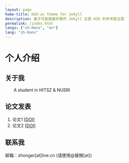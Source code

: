 ```yaml
---
layout: page
home-title: H2O-ac theme for Jekyll
description: 基于可能是最好看的 Jekyll 主题 H2O 的学术版主题
permalink: /index.html
langs: ["zh-Hans", "en"]
lang: "zh-Hans"
---
```


# 个人介绍

## 关于我

&emsp;&emsp;A student in HITSZ & NUSRI

## 论文发表

1. 论文1 [[DOI]](https://doi.org)
2. 论文2 [[DOI]](https://doi.org)

## 联系我

邮箱：zhonger[at]live.cn (请使用@替换[at])
